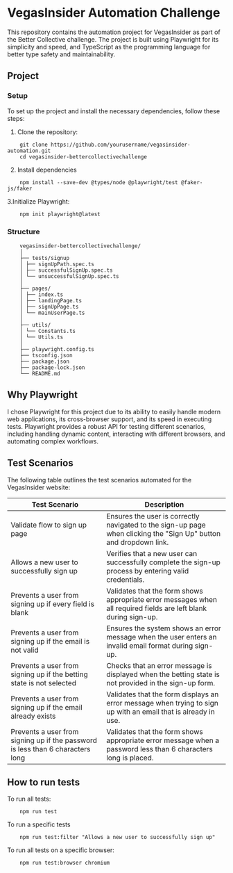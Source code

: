# VegasInsider Automation Challenge

This repository contains the automation project for VegasInsider as part of the Better Collective challenge. The project is built using Playwright for its simplicity and speed, and TypeScript as the programming language for better type safety and maintainability.

## Project

### Setup

To set up the project and install the necessary dependencies, follow these steps:

1. Clone the repository:

```
    git clone https://github.com/yourusername/vegasinsider-automation.git
    cd vegasinsider-bettercollectivechallenge
```

2. Install dependencies

```
    npm install --save-dev @types/node @playwright/test @faker-js/faker
```

3.Initialize Playwright:

```
    npm init playwright@latest
```

### Structure

```
    vegasinsider-bettercollectivechallenge/
    │
    ├── tests/signup
    │ ├── signUpPath.spec.ts
    │ ├── successfulSignUp.spec.ts
    │ └── unsuccessfulSignUp.spec.ts
    │
    ├── pages/
    │ ├── index.ts
    │ ├── landingPage.ts
    │ ├── signUpPage.ts
    │ └── mainUserPage.ts
    │
    ├── utils/
    │ └── Constants.ts
    │ └── Utils.ts
    │
    ├── playwright.config.ts
    ├── tsconfig.json
    ├── package.json
    ├── package-lock.json
    └── README.md
```

## Why Playwright

I chose Playwright for this project due to its ability to easily handle modern web applications, its cross-browser support, and its speed in executing tests. Playwright provides a robust API for testing different scenarios, including handling dynamic content, interacting with different browsers, and automating complex workflows.

## Test Scenarios

The following table outlines the test scenarios automated for the VegasInsider website:

| Test Scenario                                                                  | Description                                                                                                       |
| ------------------------------------------------------------------------------ | ----------------------------------------------------------------------------------------------------------------- |
| Validate flow to sign up page                                                  | Ensures the user is correctly navigated to the sign-up page when clicking the "Sign Up" button and dropdown link. |
| Allows a new user to successfully sign up                                      | Verifies that a new user can successfully complete the sign-up process by entering valid credentials.             |
| Prevents a user from signing up if every field is blank                        | Validates that the form shows appropriate error messages when all required fields are left blank during sign-up.  |
| Prevents a user from signing up if the email is not valid                      | Ensures the system shows an error message when the user enters an invalid email format during sign-up.            |
| Prevents a user from signing up if the betting state is not selected           | Checks that an error message is displayed when the betting state is not provided in the sign-up form.             |
| Prevents a user from signing up if the email already exists                    | Validates that the form displays an error message when trying to sign up with an email that is already in use.    |
| Prevents a user from signing up if the password is less than 6 characters long | Validates that the form shows appropriate error message when a password less than 6 characters long is placed.    |

## How to run tests

To run all tests:

```
    npm run test
```

To run a specific tests

```
    npm run test:filter "Allows a new user to successfully sign up"
```

To run all tests on a specific browser:

```
    npm run test:browser chromium
```
